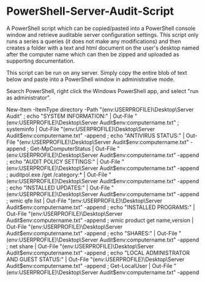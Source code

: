 # PowerShell-Server-Audit-Script

A PowerShell script which can be copied/pasted into a PowerShell console window and retrieve auditable server configuration settings. This script only runs a series a queries (it does not make any modifications) and then creates a folder with a text and html document on the user's desktop named after the computer name which can then be zipped and uploaded as supporting documentation.

This script can be run on any server. Simply copy the entire blob of text below and paste into a PowerShell window in administrative mode.

Search PowerShell, right click the Windows PowerShell app, and select "run as administrator".

New-Item -ItemType directory -Path "$($env:USERPROFILE)\Desktop\Server Audit" ; echo "SYSTEM INFORMATION:" | Out-File "$($env:USERPROFILE)\Desktop\Server Audit\$env:computername.txt" ; systeminfo | Out-File "$($env:USERPROFILE)\Desktop\Server Audit\$env:computername.txt" -append ; echo "ANTIVIRUS STATUS:" | Out-File "$($env:USERPROFILE)\Desktop\Server Audit\$env:computername.txt" -append ; Get-MpComputerStatus | Out-File "$($env:USERPROFILE)\Desktop\Server Audit\$env:computername.txt" -append ; echo "AUDIT POLICY SETTINGS:" | Out-File "$($env:USERPROFILE)\Desktop\Server Audit\$env:computername.txt" -append ; auditpol.exe /get /category:* | Out-File "$($env:USERPROFILE)\Desktop\Server Audit\$env:computername.txt" -append ; echo "INSTALLED UPDATES:" | Out-File "$($env:USERPROFILE)\Desktop\Server Audit\$env:computername.txt" -append ; wmic qfe list | Out-File "$($env:USERPROFILE)\Desktop\Server Audit\$env:computername.txt" -append ; echo "INSTALLED PROGRAMS:" | Out-File "$($env:USERPROFILE)\Desktop\Server Audit\$env:computername.txt" -append ; wmic product get name,version | Out-File "$($env:USERPROFILE)\Desktop\Server Audit\$env:computername.txt" -append ; echo "SHARES:" | Out-File "$($env:USERPROFILE)\Desktop\Server Audit\$env:computername.txt" -append ; net share | Out-File "$($env:USERPROFILE)\Desktop\Server Audit\$env:computername.txt" -append ; echo "LOCAL ADMINISTRATOR AND GUEST STATUS:" | Out-File "$($env:USERPROFILE)\Desktop\Server Audit\$env:computername.txt" -append ; Get-LocalUser | Out-File "$($env:USERPROFILE)\Desktop\Server Audit\$env:computername.txt" -append
